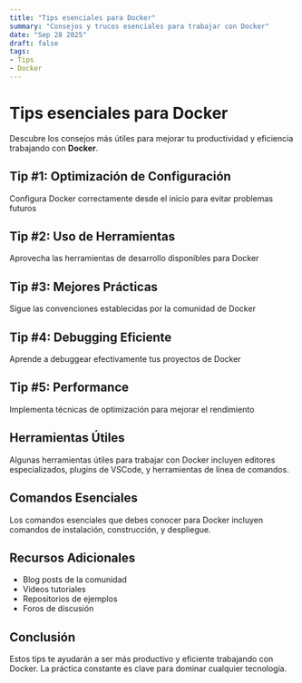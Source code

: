 ```yaml
---
title: "Tips esenciales para Docker"
summary: "Consejos y trucos esenciales para trabajar con Docker"
date: "Sep 28 2025"
draft: false
tags:
- Tips
- Docker
---
```


# Tips esenciales para Docker

Descubre los consejos más útiles para mejorar tu productividad y eficiencia trabajando con **Docker**.

## Tip #1: Optimización de Configuración

Configura Docker correctamente desde el inicio para evitar problemas futuros

## Tip #2: Uso de Herramientas

Aprovecha las herramientas de desarrollo disponibles para Docker

## Tip #3: Mejores Prácticas

Sigue las convenciones establecidas por la comunidad de Docker

## Tip #4: Debugging Eficiente

Aprende a debuggear efectivamente tus proyectos de Docker

## Tip #5: Performance

Implementa técnicas de optimización para mejorar el rendimiento

## Herramientas Útiles

Algunas herramientas útiles para trabajar con Docker incluyen editores especializados, plugins de VSCode, y herramientas de línea de comandos.

## Comandos Esenciales

Los comandos esenciales que debes conocer para Docker incluyen comandos de instalación, construcción, y despliegue.

## Recursos Adicionales

- Blog posts de la comunidad
- Videos tutoriales
- Repositorios de ejemplos
- Foros de discusión

## Conclusión

Estos tips te ayudarán a ser más productivo y eficiente trabajando con Docker. La práctica constante es clave para dominar cualquier tecnología.
